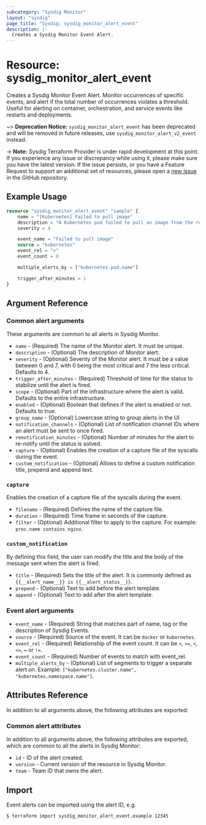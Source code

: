 ```yaml
---
subcategory: "Sysdig Monitor"
layout: "sysdig"
page_title: "Sysdig: sysdig_monitor_alert_event"
description: |-
  Creates a Sysdig Monitor Event Alert.
---
```


# Resource: sysdig_monitor_alert_event

Creates a Sysdig Monitor Event Alert. Monitor occurrences of specific events, and alert if the total
number of occurrences violates a threshold. Useful for alerting on container, orchestration, and
service events like restarts and deployments.

~> **Deprecation Notice:** `sysdig_monitor_alert_event` has been deprecated and will be removed in future releases, use `sysdig_monitor_alert_v2_event` instead.

-> **Note:** Sysdig Terraform Provider is under rapid development at this point. If you experience any issue or discrepancy while using it, please make sure you have the latest version. If the issue persists, or you have a Feature Request to support an additional set of resources, please open a [new issue](https://github.com/sysdiglabs/terraform-provider-sysdig/issues/new) in the GitHub repository.

## Example Usage

```terraform
resource "sysdig_monitor_alert_event" "sample" {
	name = "[Kubernetes] Failed to pull image"
	description = "A Kubernetes pod failed to pull an image from the registry"
	severity = 4

	event_name = "Failed to pull image"
	source = "kubernetes"
	event_rel = ">"
	event_count = 0

	multiple_alerts_by = ["kubernetes.pod.name"]

	trigger_after_minutes = 1
}
```

## Argument Reference

### Common alert arguments

These arguments are common to all alerts in Sysdig Monitor.

* `name` - (Required) The name of the Monitor alert. It must be unique.
* `description` - (Optional) The description of Monitor alert.
* `severity` - (Optional) Severity of the Monitor alert. It must be a value between 0 and 7,
               with 0 being the most critical and 7 the less critical. Defaults to 4.
* `trigger_after_minutes` - (Required) Threshold of time for the status to stabilize until the alert is fired.
* `scope` - (Optional) Part of the infrastructure where the alert is valid. Defaults to the entire infrastructure.
* `enabled` - (Optional) Boolean that defines if the alert is enabled or not. Defaults to true.
* `group_name` - (Optional) Lowercase string to group alerts in the UI
* `notification_channels` - (Optional) List of notification channel IDs where an alert must be sent to once fired.
* `renotification_minutes` - (Optional) Number of minutes for the alert to re-notify until the status is solved.
* `capture` - (Optional) Enables the creation of a capture file of the syscalls during the event.
* `custom_notification` - (Optional) Allows to define a custom notification title, prepend and append text.

### `capture`

Enables the creation of a capture file of the syscalls during the event.

* `filename` - (Required) Defines the name of the capture file.
* `duration` - (Required) Time frame in seconds of the capture.
* `filter` - (Optional) Additional filter to apply to the capture. For example: `proc.name contains nginx`.

### `custom_notification`

By defining this field, the user can modify the title and the body of the message sent when the alert is fired.

* `title` - (Required) Sets the title of the alert. It is commonly defined as `{{__alert_name__}} is {{__alert_status__}}`.
* `prepend` - (Optional) Text to add before the alert template.
* `append` - (Optional) Text to add after the alert template.

### Event alert arguments

* `event_name` - (Required) String that matches part of name, tag or the description of Sysdig Events.
* `source` - (Required) Source of the event. It can be `docker` or `kubernetes`.
* `event_rel` - (Required) Relationship of the event count. It can be `>`, `>=`, `<`, `<=`, `=` or `!=`.
* `event_count` - (Required) Number of events to match with event_rel.
* `multiple_alerts_by` - (Optional) List of segments to trigger a separate alert on. Example: `["kubernetes.cluster.name", "kubernetes.namespace.name"]`.

## Attributes Reference

In addition to all arguments above, the following attributes are exported:

### Common alert attributes

In addition to all arguments above, the following attributes are exported, which are common to all the alerts in Sysdig Monitor:

* `id` - ID of the alert created.
* `version` - Current version of the resource in Sysdig Monitor.
* `team` - Team ID that owns the alert.


## Import

Event alerts can be imported using the alert ID, e.g.

```
$ terraform import sysdig_monitor_alert_event.example 12345
```
